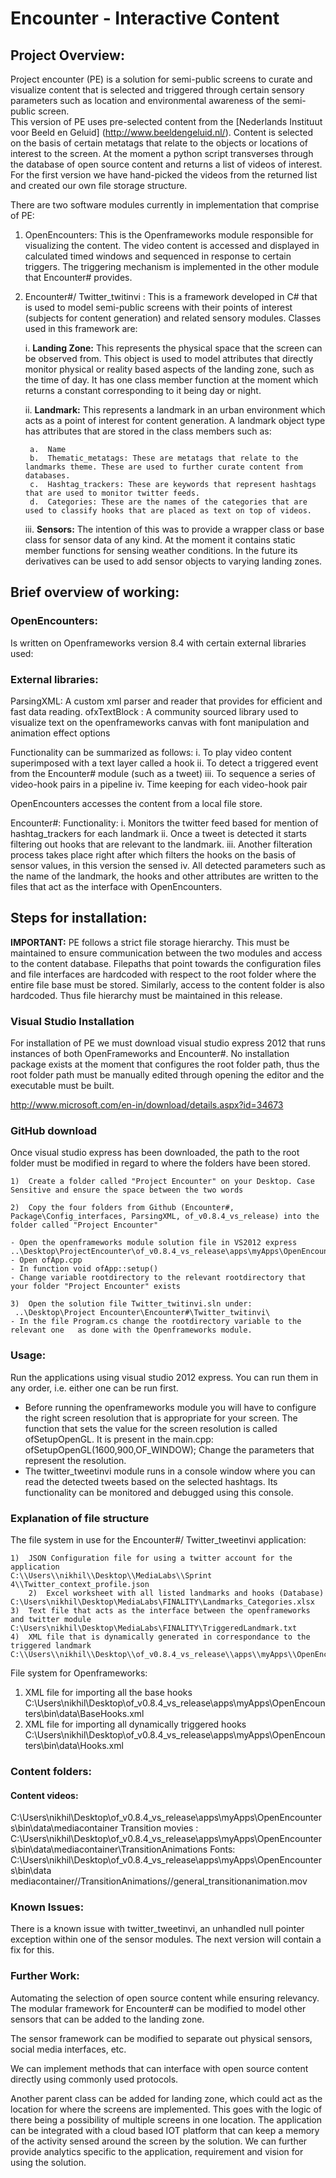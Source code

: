 # Encounter - Interactive Content

## Project Overview:

Project encounter (PE) is a solution for semi-public screens to curate and visualize content that is selected and triggered through certain sensory parameters such as location and environmental awareness of the semi-public screen.  
This version of PE uses pre-selected content from the [Nederlands Instituut voor Beeld en Geluid] (http://www.beeldengeluid.nl/). Content is selected on the basis of certain metatags that relate to the objects or locations of interest to the screen. At the moment a python script transverses through the database of open source content and returns a list of videos of interest. For the first version we have hand-picked the videos from the returned list and created our own file storage structure.

There are two software modules currently in implementation that comprise of PE:

1. OpenEncounters: This is the Openframeworks module responsible for visualizing the content. The video content is accessed and displayed in calculated timed windows and sequenced in response to certain triggers. The triggering mechanism is implemented in the other module that Encounter# provides. 

2. Encounter#/ Twitter_twitinvi : This is a framework developed in C# that is used to model semi-public screens with their points of interest (subjects for content generation) and related sensory modules. Classes used in this framework are:

	i.	**Landing Zone:** This represents the physical space that the screen can be observed from. This object is used to model attributes that directly monitor physical or reality based aspects of the landing zone, such as the time of day. It has one class member function at the moment which returns a constant corresponding to it being day or night.

	ii.	**Landmark:** This represents a landmark in an urban environment which acts as a point of interest for content generation. A landmark object type has attributes that are stored in the class members such as:

		a.	Name
		b.	Thematic_metatags: These are metatags that relate to the landmarks theme. These are used to further curate content from databases.
		c.	Hashtag_trackers: These are keywords that represent hashtags that are used to monitor twitter feeds.
		d.	Categories: These are the names of the categories that are used to classify hooks that are placed as text on top of videos.
        
	iii. **Sensors:** The intention of this was to provide a wrapper class or base class for sensor data of any kind. At the moment it contains static member functions for sensing weather conditions. In the future its derivatives can be used to add sensor objects to varying landing zones.  

## Brief overview of working: 

### OpenEncounters: 
Is written on Openframeworks version 8.4 with certain external libraries used:

### External libraries:
ParsingXML: A custom xml parser and reader that provides for efficient and fast data reading. 
ofxTextBlock : A community sourced library used to visualize text on the openframeworks canvas with font manipulation and animation effect options

Functionality can be summarized as follows:
	i.	To play video content superimposed with a text layer called a hook
	ii.	To detect a triggered event from the Encounter# module (such as a tweet) 
	iii.	To sequence a series of video-hook pairs in a pipeline
	iv.	Time keeping for each video-hook pair 

OpenEncounters accesses the content from a local file store. 

Encounter#:
Functionality:
i.	Monitors the twitter feed based for mention of hashtag_trackers for each landmark
ii.	Once a tweet is detected it starts filtering out hooks that are relevant to the landmark.
iii.	Another filteration process takes place right after which filters the hooks on the basis of sensor values, in this version the sensed 
iv.	All detected parameters such as the name of the landmark, the hooks and other attributes are written to the files that act as the interface with OpenEncounters.

## Steps for installation:
**IMPORTANT:** PE follows a strict file storage hierarchy. This must be maintained to ensure communication between the two modules and access to the content database. Filepaths that point towards the configuration files and file interfaces are hardcoded with respect to the root folder where the entire file base must be stored. Similarly, access to the content folder is also hardcoded. Thus file hierarchy must be maintained in this release.

### Visual Studio Installation
For installation of PE we must download visual studio express 2012 that runs instances of both OpenFrameworks and Encounter#. No installation package exists at the moment that configures the root folder path, thus the root folder path must be manually edited through opening the editor and the executable must be built.

http://www.microsoft.com/en-in/download/details.aspx?id=34673

### GitHub download
Once visual studio express has been downloaded, the path to the root folder must be modified in regard to where the folders have been stored.

	1)	Create a folder called "Project Encounter" on your Desktop. Case Sensitive and ensure the space between the two words

	2)	Copy the four folders from Github (Encounter#, Package\Config_interfaces, ParsingXML, of_v0.8.4_vs_release) into the folder called "Project Encounter"

 	- Open the openframeworks module solution file in VS2012 express	  ..\Desktop\ProjectEncounter\of_v0.8.4_vs_release\apps\myApps\OpenEncounters\OpenEncounters.sln
	- Open ofApp.cpp
	- In function void ofApp::setup() 
	- Change variable rootdirectory to the relevant rootdirectory that your folder "Project Encounter" exists

	3)	Open the solution file Twitter_twitinvi.sln under:
	 ..\Desktop\Project Encounter\Encounter#\Twitter_twitinvi\
	- In the file Program.cs change the rootdirectory variable to the relevant one   as done with the Openframeworks module. 

### Usage: 
Run the applications using visual studio 2012 express. 
You can run them in any order, i.e. either one can be run first. 
*	Before running the openframeworks module you will have to configure the right screen resolution that is appropriate for your screen. The function that sets the value for the screen resolution is called ofSetupOpenGL. It is present in the main.cpp:
ofSetupOpenGL(1600,900,OF_WINDOW); 
Change the parameters that represent the resolution.
*	The twitter_tweetinvi module runs in a console window where you can read the detected tweets based on the selected hashtags. Its functionality can be monitored and debugged using this console.
 
### Explanation of file structure
The file system in use for the Encounter#/ Twitter_tweetinvi application:
```
1)	JSON Configuration file for using a twitter account for the application
C:\\Users\\nikhil\\Desktop\\MediaLabs\\Sprint 4\\Twitter_context_profile.json
	2)	Excel worksheet with all listed landmarks and hooks (Database)
C:\Users\nikhil\Desktop\MediaLabs\FINALITY\Landmarks_Categories.xlsx
3)	Text file that acts as the interface between the openframeworks and twitter module
C:\Users\nikhil\Desktop\MediaLabs\FINALITY\TriggeredLandmark.txt
4)	XML file that is dynamically generated in correspondance to the triggered landmark
C:\\Users\\nikhil\\Desktop\\of_v0.8.4_vs_release\\apps\\myApps\\OpenEncounters\\bin\\data\\Hooks.xml
```

File system for Openframeworks:
1) XML file for importing all the base hooks 
C:\\Users\\nikhil\\Desktop\\of_v0.8.4_vs_release\\apps\\myApps\\OpenEncounters\\bin\\data\\BaseHooks.xml
2) XML file for importing all dynamically triggered hooks
C:\\Users\\nikhil\\Desktop\\of_v0.8.4_vs_release\\apps\\myApps\\OpenEncounters\\bin\\data\\Hooks.xml

### Content folders:

#### Content videos:
C:\Users\nikhil\Desktop\of_v0.8.4_vs_release\apps\myApps\OpenEncounters\bin\data\mediacontainer
Transition movies : C:\Users\nikhil\Desktop\of_v0.8.4_vs_release\apps\myApps\OpenEncounters\bin\data\mediacontainer\TransitionAnimations
Fonts: C:\Users\nikhil\Desktop\of_v0.8.4_vs_release\apps\myApps\OpenEncounters\bin\data\
mediacontainer//TransitionAnimations//general_transitionanimation.mov



### Known Issues:
There is a known issue with twitter_tweetinvi, an unhandled null pointer exception within one of the sensor modules. The next version will contain a fix for this. 

### Further Work:
Automating the selection of open source content while ensuring relevancy. 
The modular framework for Encounter# can be modified to model other sensors that can be added to the landing zone.

The sensor framework can be modified to separate out physical sensors, social media interfaces, etc.

We can implement methods that can interface with open source content directly using commonly used protocols.

Another parent class can be added for landing zone, which could act as the location for where the screens are implemented. This goes with the logic of there being a possibility of multiple screens in one location.
The application can be integrated with a cloud based IOT platform that can keep a memory of the activity sensed around the screen by the solution. We can further provide analytics specific to the application, requirement and vision for using the solution.
